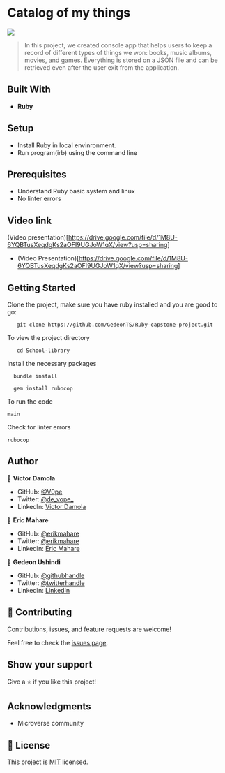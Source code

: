 # Catalog of my things
![](https://img.shields.io/badge/Microverse-blueviolet)

> In this project, we created console app that helps users to keep a record of different types of things we won: books, music albums, movies, and games. Everything is stored on a JSON file and can be retrieved even after the user exit from the application.

## Built With

- **Ruby**

## Setup

- Install Ruby in local envinronment.
- Run program(irb) using the command line

## Prerequisites
- Understand Ruby basic system and linux
- No linter errors

## Video link
(Video presentation)[https://drive.google.com/file/d/1M8U-6YQBTusXeqdgKs2aOFI9UGJoW1qX/view?usp=sharing]
- (Video Presentation)[https://drive.google.com/file/d/1M8U-6YQBTusXeqdgKs2aOFI9UGJoW1qX/view?usp=sharing]
## Getting Started

Clone the project, make sure you have ruby installed and you are good to go:

```
   git clone https://github.com/GedeonTS/Ruby-capstone-project.git
   ``` 

To view the project directory

```
   cd School-library
   ```

Install the necessary packages

```
  bundle install
  
  gem install rubocop

```
To run the code

```
main
```

Check for linter errors

```
rubocop
```

## Author

👤 **Victor Damola**

- GitHub: [@V0pe](https://github.com/V0pe)
- Twitter: [@de_vope_](https://twitter.com/de_vope)
- LinkedIn: [Victor Damola](https://linkedin.com/in/victor-damola-aderibigbe-27931ab0)

👤 **Eric Mahare**

- GitHub: [@erikmahare](https://github.com/ericmahare) 
- Twitter: [@erikmahare](https://twitter.com/erikmahare) 
- LinkedIn: [Eric Mahare](https://www.linkedin.com/in/eric-mahare-358944183/) 

👤 **Gedeon Ushindi**

- GitHub: [@githubhandle](https://github.com/githubhandle)
- Twitter: [@twitterhandle](https://twitter.com/twitterhandle)
- LinkedIn: [LinkedIn](https://linkedin.com/in/linkedinhandle)


## 🤝 Contributing

Contributions, issues, and feature requests are welcome!

Feel free to check the [issues page](https://github.com/V0pe/School-library/issues).

## Show your support

Give a ⭐️ if you like this project!

## Acknowledgments

- Microverse community


## 📝 License

This project is [MIT](./MIT.md) licensed.
